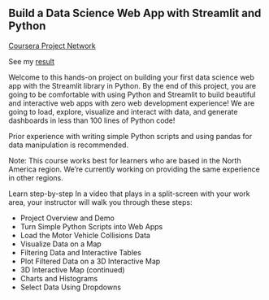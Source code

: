 ## Build a Data Science Web App with Streamlit and Python
[Coursera Project Network](https://www.coursera.org/learn/data-science-streamlit-python/)

See my [result]()

Welcome to this hands-on project on building your first data science web app with the Streamlit library in Python. By the end of this project, you are going to be comfortable with using Python and Streamlit to build beautiful and interactive web apps with zero web development experience! We are going to load, explore, visualize and interact with data, and generate dashboards in less than 100 lines of Python code!

Prior experience with writing simple Python scripts and using pandas for data manipulation is recommended.

Note: This course works best for learners who are based in the North America region. We’re currently working on providing the same experience in other regions.


Learn step-by-step
In a video that plays in a split-screen with your work area, your instructor will walk you through these steps:

- Project Overview and Demo
- Turn Simple Python Scripts into Web Apps
- Load the Motor Vehicle Collisions Data
- Visualize Data on a Map
- Filtering Data and Interactive Tables
- Plot Filtered Data on a 3D Interactive Map
- 3D Interactive Map (continued)
- Charts and Histograms
- Select Data Using Dropdowns

